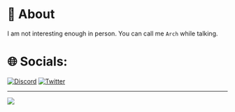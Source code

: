 # 🚀 About

I am not interesting enough in person. You can call me `Arch` while talking.

# 🌐 Socials:
[![Discord](https://img.shields.io/badge/Discord-%237289DA.svg?logo=discord&logoColor=white)](https://discord.com/users/916316955772862475)
[![Twitter](https://img.shields.io/badge/Twitter-%231DA1F2.svg?logo=Twitter&logoColor=white)](https://twitter.com/skdhgdev) 

---
![](https://visitcount.itsvg.in/api?id=skdhg&icon=7&color=2)
